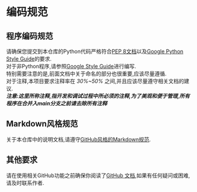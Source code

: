 # 编码规范

## 程序编码规范

请确保您提交到本仓库的Python代码严格符合[PEP 8文档](https://peps.python.org/pep-0008/)以及[Google Python Style Guide](https://google.github.io/styleguide/pyguide.html)的要求.  
对于非Python程序,请参照[Google Style Guide](https://google.github.io/styleguide/)进行编写.  
特别需要注意的是,前面文档中关于命名的部分也很重要,应该尽量遵循.  
对于注释,本项目要求注释率在 *30%~50%* 之间,并且应该尽量遵守相关文档的建议.  
***注意:这里所称注释,指开发和调试过程中所必须的注释,为了美观和便于管理,所有程序在合并入main分支之前请去除所有注释***

## Markdown风格规范

关于本仓库中的说明文档,请遵守[GitHub风格的Markdown规范](https://github.github.com/gfm/).

## 其他要求

请在使用相关GitHub功能之前确保你阅读了[GitHub 文档](https://docs.github.com/zh),如果有任何疑问或困难,请及时联系作者.

